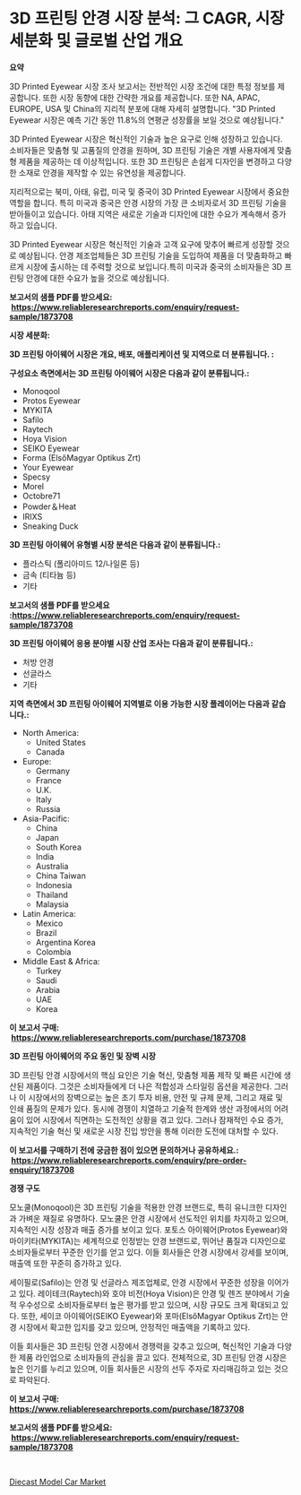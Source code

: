 <p><h1>3D 프린팅 안경 시장 분석: 그 CAGR, 시장 세분화 및 글로벌 산업 개요</h1></p><p><strong>요약</strong></p>
<p><p>3D Printed Eyewear 시장 조사 보고서는 전반적인 시장 조건에 대한 특정 정보를 제공합니다. 또한 시장 동향에 대한 간략한 개요를 제공합니다. 또한 NA, APAC, EUROPE, USA 및 China의 지리적 분포에 대해 자세히 설명합니다. "3D Printed Eyewear 시장은 예측 기간 동안 11.8%의 연평균 성장률을 보일 것으로 예상됩니다."</p><p>3D Printed Eyewear 시장은 혁신적인 기술과 높은 요구로 인해 성장하고 있습니다. 소비자들은 맞춤형 및 고품질의 안경을 원하며, 3D 프린팅 기술은 개별 사용자에게 맞춤형 제품을 제공하는 데 이상적입니다. 또한 3D 프린팅은 손쉽게 디자인을 변경하고 다양한 소재로 안경을 제작할 수 있는 유연성을 제공합니다.</p><p>지리적으로는 북미, 아태, 유럽, 미국 및 중국이 3D Printed Eyewear 시장에서 중요한 역할을 합니다. 특히 미국과 중국은 안경 시장의 가장 큰 소비자로서 3D 프린팅 기술을 받아들이고 있습니다. 아태 지역은 새로운 기술과 디자인에 대한 수요가 계속해서 증가하고 있습니다.</p><p>3D Printed Eyewear 시장은 혁신적인 기술과 고객 요구에 맞추어 빠르게 성장할 것으로 예상됩니다. 안경 제조업체들은 3D 프린팅 기술을 도입하여 제품을 더 맞춤화하고 빠르게 시장에 출시하는 데 주력할 것으로 보입니다.특히 미국과 중국의 소비자들은 3D 프린팅 안경에 대한 수요가 높을 것으로 예상됩니다.</p></p>
<p><strong>보고서의 샘플 PDF를 받으세요: &nbsp;<a href="https://www.reliableresearchreports.com/enquiry/request-sample/1873708">https://www.reliableresearchreports.com/enquiry/request-sample/1873708</a></strong></p>
<p><strong>시장 세분화:</strong></p>
<p><strong> 3D 프린팅 아이웨어 시장은 개요, 배포, 애플리케이션 및 지역으로 더 분류됩니다. :</strong></p>
<p><strong>구성요소 측면에서는 3D 프린팅 아이웨어 시장은 다음과 같이 분류됩니다.:</strong></p>
<p><ul><li>Monoqool</li><li>Protos Eyewear</li><li>MYKITA</li><li>Safilo</li><li>Raytech</li><li>Hoya Vision</li><li>SEIKO Eyewear</li><li>Forma (ElsőMagyar Optikus Zrt)</li><li>Your Eyewear</li><li>Specsy</li><li>Morel</li><li>Octobre71</li><li>Powder＆Heat</li><li>IRIXS</li><li>Sneaking Duck</li></ul></p>
<p><strong> 3D 프린팅 아이웨어 유형별 시장 분석은 다음과 같이 분류됩니다.:</strong></p>
<p><ul><li>플라스틱 (폴리아미드 12/나일론 등)</li><li>금속 (티타늄 등)</li><li>기타</li></ul></p>
<p><strong>보고서의 샘플 PDF를 받으세요 :<a href="https://www.reliableresearchreports.com/enquiry/request-sample/1873708">https://www.reliableresearchreports.com/enquiry/request-sample/1873708</a></strong></p>
<p><strong> 3D 프린팅 아이웨어 응용 분야별 시장 산업 조사는 다음과 같이 분류됩니다.:</strong></p>
<p><ul><li>처방 안경</li><li>선글라스</li><li>기타</li></ul></p>
<p><strong>지역 측면에서 3D 프린팅 아이웨어 지역별로 이용 가능한 시장 플레이어는 다음과 같습니다.:</strong></p>
<p><ul>
    <li>
        North America:
        <ul>
            <li>United States</li>
            <li>Canada</li>
        </ul>
    </li>
    <li>
        Europe:
        <ul>
            <li>Germany</li>
            <li>France</li>
            <li>U.K.</li>
            <li>Italy</li>
            <li>Russia</li>
        </ul>
    </li>
    <li>
        Asia-Pacific:
        <ul>
            <li>China</li>
            <li>Japan</li>
            <li>South Korea</li>
            <li>India</li>
            <li>Australia</li>
            <li>China Taiwan</li>
            <li>Indonesia</li>
            <li>Thailand</li>
            <li>Malaysia</li>
        </ul>
    </li>
    <li>
        Latin America:
        <ul>
            <li>Mexico</li>
            <li>Brazil</li>
            <li>Argentina Korea</li>
            <li>Colombia</li>
        </ul>
    </li>
    <li>
        Middle East & Africa:
        <ul>
            <li>Turkey</li>
            <li>Saudi</li>
            <li>Arabia</li>
            <li>UAE</li>
            <li>Korea</li>
        </ul>
    </li>
    </ul></p>
<p><strong>이 보고서 구매: &nbsp;<a href="https://www.reliableresearchreports.com/purchase/1873708">https://www.reliableresearchreports.com/purchase/1873708</a></strong></p>
<p><strong>3D 프린팅 아이웨어의 주요 동인 및 장벽 시장</strong></p>
<p><p>3D 프린팅 안경 시장에서의 핵심 요인은 기술 혁신, 맞춤형 제품 제작 및 빠른 시간에 생산된 제품이다. 그것은 소비자들에게 더 나은 적합성과 스타일링 옵션을 제공한다. 그러나 이 시장에서의 장벽으로는 높은 초기 투자 비용, 안전 및 규제 문제, 그리고 재료 및 인쇄 품질의 문제가 있다. 동시에 경쟁이 치열하고 기술적 한계와 생산 과정에서의 어려움이 있어 시장에서 직면하는 도전적인 상황을 겪고 있다. 그러나 잠재적인 수요 증가, 지속적인 기술 혁신 및 새로운 시장 진입 방안을 통해 이러한 도전에 대처할 수 있다.</p></p>
<p><strong>이 보고서를 구매하기 전에 궁금한 점이 있으면 문의하거나 공유하세요.: &nbsp;<a href="https://www.reliableresearchreports.com/enquiry/pre-order-enquiry/1873708">https://www.reliableresearchreports.com/enquiry/pre-order-enquiry/1873708</a></strong></p>
<p><strong>경쟁 구도</strong></p>
<p><p>모노쿨(Monoqool)은 3D 프린팅 기술을 적용한 안경 브랜드로, 특히 유니크한 디자인과 가벼운 재질로 유명하다. 모노쿨은 안경 시장에서 선도적인 위치를 차지하고 있으며, 지속적인 시장 성장과 매출 증가를 보이고 있다. 포토스 아이웨어(Protos Eyewear)와 마이키타(MYKITA)는 세계적으로 인정받는 안경 브랜드로, 뛰어난 품질과 디자인으로 소비자들로부터 꾸준한 인기를 얻고 있다. 이들 회사들은 안경 시장에서 강세를 보이며, 매출액 또한 꾸준히 증가하고 있다.</p><p>세이필로(Safilo)는 안경 및 선글라스 제조업체로, 안경 시장에서 꾸준한 성장을 이어가고 있다. 레이테크(Raytech)와 호야 비전(Hoya Vision)은 안경 및 렌즈 분야에서 기술적 우수성으로 소비자들로부터 높은 평가를 받고 있으며, 시장 규모도 크게 확대되고 있다. 또한, 세이코 아이웨어(SEIKO Eyewear)와 포마(ElsőMagyar Optikus Zrt)는 안경 시장에서 확고한 입지를 갖고 있으며, 안정적인 매출액을 기록하고 있다.</p><p>이들 회사들은 3D 프린팅 안경 시장에서 경쟁력을 갖추고 있으며, 혁신적인 기술과 다양한 제품 라인업으로 소비자들의 관심을 끌고 있다. 전체적으로, 3D 프린팅 안경 시장은 높은 인기를 누리고 있으며, 이들 회사들은 시장의 선두 주자로 자리매김하고 있는 것으로 파악된다.</p></p>
<p><strong>이 보고서 구매: &nbsp; <a href="https://www.reliableresearchreports.com/purchase/1873708">https://www.reliableresearchreports.com/purchase/1873708</a></strong></p>
<p><strong>보고서의 샘플 PDF를 받으세요: &nbsp;<a href="https://www.reliableresearchreports.com/enquiry/request-sample/1873708">https://www.reliableresearchreports.com/enquiry/request-sample/1873708</a></strong><strong></strong></p>
<p>&nbsp;</p>
<p><p><a href="https://github.com/Hazelklievgspy6vdcsmu106w/Market-Research-Report-List-1/blob/main/diecast-model-car-market.md">Diecast Model Car Market</a></p></p>